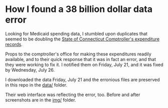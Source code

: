 # How I found a 38 billion dollar data error

Looking for Medicaid spending data, I stumbled upon duplicates that seemed to be doubling the [State of Connecticut Comptroller's expenditure records](http://openbudget.ct.gov/).

Props to the comptroller's office for making these expenditures readily available, and to their quick response that it was in fact an error, and that they were working to fix it. I notified them on Friday, July 21, and it was fixed by Wednesday, July 26.

I downloaded the data Friday, July 21 and the erronious files are preserved in this repo in the [data/](data) folder.

Their web interface was reflecting the error, too. Before and after screenshots are in the  [img/](img) folder.


